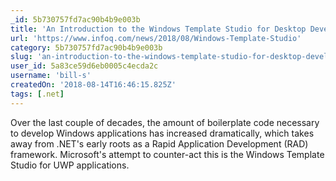 ```yaml
---
_id: 5b730757fd7ac90b4b9e003b
title: 'An Introduction to the Windows Template Studio for Desktop Development'
url: 'https://www.infoq.com/news/2018/08/Windows-Template-Studio'
category: 5b730757fd7ac90b4b9e003b
slug: 'an-introduction-to-the-windows-template-studio-for-desktop-development'
user_id: 5a83ce59d6eb0005c4ecda2c
username: 'bill-s'
createdOn: '2018-08-14T16:46:15.825Z'
tags: [.net]
---
```


Over the last couple of decades, the amount of boilerplate code necessary to develop Windows applications has increased dramatically, which takes away from .NET's early roots as a Rapid Application Development (RAD) framework. Microsoft's attempt to counter-act this is the Windows Template Studio for UWP applications.


